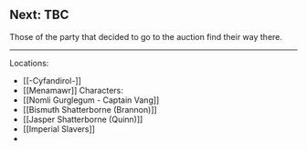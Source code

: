 <h2>Next: TBC</h2>
Those of the party that decided to go to the auction find their way there.

---
Locations:
- [[-Cyfandirol-]]
- [[Menamawr]]
Characters:
- [[Nomli Gurglegum - Captain Vang]]
- [[Bismuth Shatterborne (Brannon)]]
- [[Jasper Shatterborne (Quinn)]]
- [[Imperial Slavers]]
- 